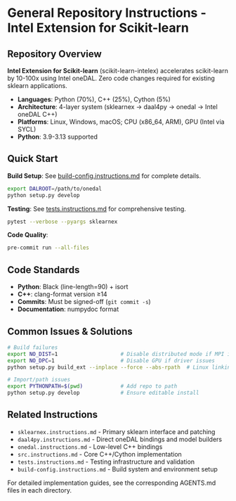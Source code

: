 # General Repository Instructions - Intel Extension for Scikit-learn

## Repository Overview

**Intel Extension for Scikit-learn** (scikit-learn-intelex) accelerates scikit-learn by 10-100x using Intel oneDAL. Zero code changes required for existing sklearn applications.

- **Languages**: Python (70%), C++ (25%), Cython (5%)
- **Architecture**: 4-layer system (sklearnex → daal4py → onedal → Intel oneDAL C++)
- **Platforms**: Linux, Windows, macOS; CPU (x86_64, ARM), GPU (Intel via SYCL)
- **Python**: 3.9-3.13 supported

## Quick Start

**Build Setup**: See [build-config.instructions.md](build-config.instructions.md) for complete details.
```bash
export DALROOT=/path/to/onedal
python setup.py develop
```

**Testing**: See [tests.instructions.md](tests.instructions.md) for comprehensive testing.
```bash
pytest --verbose --pyargs sklearnex
```

**Code Quality**:
```bash
pre-commit run --all-files
```

## Code Standards

- **Python**: Black (line-length=90) + isort
- **C++**: clang-format version ≥14
- **Commits**: Must be signed-off (`git commit -s`)
- **Documentation**: numpydoc format

## Common Issues & Solutions

```bash
# Build failures
export NO_DIST=1                    # Disable distributed mode if MPI issues
export NO_DPC=1                     # Disable GPU if driver issues
python setup.py build_ext --inplace --force --abs-rpath  # Linux linking

# Import/path issues
export PYTHONPATH=$(pwd)            # Add repo to path
python setup.py develop             # Ensure editable install
```

## Related Instructions
- `sklearnex.instructions.md` - Primary sklearn interface and patching
- `daal4py.instructions.md` - Direct oneDAL bindings and model builders
- `onedal.instructions.md` - Low-level C++ bindings
- `src.instructions.md` - Core C++/Cython implementation
- `tests.instructions.md` - Testing infrastructure and validation
- `build-config.instructions.md` - Build system and environment setup

For detailed implementation guides, see the corresponding AGENTS.md files in each directory.
